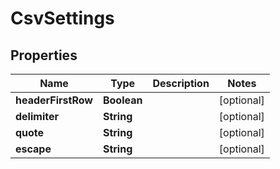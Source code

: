 

# CsvSettings


## Properties

| Name | Type | Description | Notes |
|------------ | ------------- | ------------- | -------------|
|**headerFirstRow** | **Boolean** |  |  [optional] |
|**delimiter** | **String** |  |  [optional] |
|**quote** | **String** |  |  [optional] |
|**escape** | **String** |  |  [optional] |




